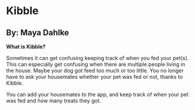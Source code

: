 # Kibble
## By: Maya Dahlke

**What is Kibble?**

Sometimes it can get confusing keeping track of when you fed your pet(s). This can especially get confusing when there are multiple people living in the house. Maybe your dog got feed too much or too little. You no longer have to ask your housemates whether your pet was fed or not, thanks to Kibble.

You can add your housemates to the app, and keep track of when your pet was fed and how many treats they got. 
